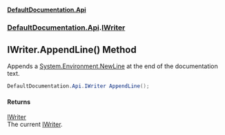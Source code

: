 #### [DefaultDocumentation\.Api](../../../index.md 'index')
### [DefaultDocumentation\.Api](../../../index.md#DefaultDocumentation.Api 'DefaultDocumentation\.Api').[IWriter](index.md 'DefaultDocumentation\.Api\.IWriter')

## IWriter\.AppendLine\(\) Method

Appends a [System\.Environment\.NewLine](https://learn.microsoft.com/en-us/dotnet/api/system.environment.newline 'System\.Environment\.NewLine') at the end of the documentation text\.

```csharp
DefaultDocumentation.Api.IWriter AppendLine();
```

#### Returns
[IWriter](index.md 'DefaultDocumentation\.Api\.IWriter')  
The current [IWriter](index.md 'DefaultDocumentation\.Api\.IWriter')\.